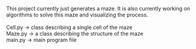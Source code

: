 This project currently just generates a maze. It is also currently working on algorithms to solve this maze and visualizing the process.
<br /><br />
Cell.py -> class describing a single cell of the maze<br />
Maze.py -> a class describing the structure of the maze<br />
main.py -> main program file
